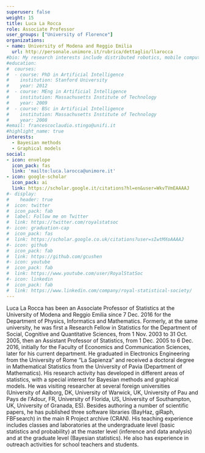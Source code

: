 ```yaml
---
superuser: false
weight: 15
title: Luca La Rocca
role: Associate Professor
user_groups: ["University of Florence"]
organizations:
- name: University of Modena and Reggio Emilia
  url: http://personale.unimore.it/rubrica/dettaglio/llarocca
#bio: My research interests include distributed robotics, mobile computing and programmable matter.
#education:
#  courses:
#  - course: PhD in Artificial Intelligence
#    institution: Stanford University
#    year: 2012
#  - course: MEng in Artificial Intelligence
#    institution: Massachusetts Institute of Technology
#    year: 2009
#  - course: BSc in Artificial Intelligence
#    institution: Massachusetts Institute of Technology
#    year: 2008
#email: francescoclaudio.stingo@unifi.it
#highlight_name: true
interests:
  - Bayesian methods 
  - Graphical models
social:
- icon: envelope
  icon_pack: fas
  link: 'mailto:luca.larocca@unimore.it'
- icon: google-scholar
  icon_pack: ai
  link: https://scholar.google.it/citations?hl=en&user=WkvTVmEAAAAJ 
#- display:
#    header: true
#  icon: twitter
#  icon_pack: fab
#  label: Follow me on Twitter
#  link: https://twitter.com/royalstatsoc
#- icon: graduation-cap
#  icon_pack: fas
#  link: https://scholar.google.co.uk/citations?user=sIwtMXoAAAAJ
#- icon: github
#  icon_pack: fab
#  link: https://github.com/gcushen
#- icon: youtube
#  icon_pack: fab
#  link: https://www.youtube.com/user/RoyalStatSoc
#- icon: linkedin
#  icon_pack: fab
#  link: https://www.linkedin.com/company/royal-statistical-society/
---
```


Luca La Rocca has been an Associate Professor of Statistics at the University of Modena and Reggio Emilia since 7 Dec. 2016 for the Department of Physics, Informatics and Mathematics. Formerly, at the same university, he was first a Research Fellow in Statistics for the Department of Social, Cognitive and Quantitative Sciences, from 1 Nov. 2003 to 31 Oct. 2005, then an Assistant Professor of Statistics, from 1 Dec. 2005 to 6 Dec. 2016, initially for the Faculty of Economics and Communication Sciences, later for his current department. He graduated in Electronics Engineering from the University of Rome “La Sapienza” and received a doctoral degree in Mathematical Statistics from the University of Pavia (Department of Mathematics). His research activity has developed in different areas of statistics, with a special interest for Bayesian methods and graphical models. He was visiting researcher at several foreign universities (University of Aalborg, DK, University of Warwick, UK, University of Pau and Pays de l'Adour, FR, University of Florida, US, University of Southampton, UK, University of Granada, ES). Besides authoring a number of scientific papers, he has published three software libraries (BayHaz, giRaph, FBFsearch) in the main R Project archive (CRAN). His teaching experience includes classes and laboratories at the undergraduate level (basic statistics and probability) at the master level (inference and data analysis) and at the graduate level (Bayesian statistics). He also has experience in outreach activities for school teachers and students.


